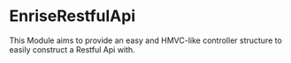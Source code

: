 EnriseRestfulApi
================

This Module aims to provide an easy and HMVC-like controller structure
to easily construct a Restful Api with.
